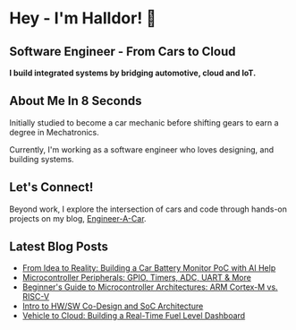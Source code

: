 # Hey - I'm Halldor! 👋
## Software Engineer - From Cars to Cloud

**I build integrated systems by bridging automotive, cloud and IoT.**

## About Me In 8 Seconds

Initially studied to become a car mechanic before shifting gears to earn a degree in Mechatronics.

Currently, I'm working as a software engineer who loves designing, and building systems.

## Let's Connect!

Beyond work, I explore the intersection of cars and code through hands-on projects on my blog, [Engineer-A-Car](https://www.engineeracar.com/).

## Latest Blog Posts
<!-- BLOG-POST-LIST:START -->
- [From Idea to Reality: Building a Car Battery Monitor PoC with AI Help](https://www.engineeracar.com/car-battery-monitor-poc-with-ai/)
- [Microcontroller Peripherals: GPIO, Timers, ADC, UART &amp; More](https://www.engineeracar.com/mcu-peripherals/)
- [Beginner&#39;s Guide to Microcontroller Architectures: ARM Cortex-M vs. RISC-V](https://www.engineeracar.com/mcu-architectures-beginners-guide-arm-vs-risc-v/)
- [Intro to HW/SW Co-Design and SoC Architecture](https://www.engineeracar.com/intro-hw-sw-co-design-soc-architecture/)
- [Vehicle to Cloud: Building a Real-Time Fuel Level Dashboard](https://www.engineeracar.com/automotive-soa-vehicle-to-cloud-fundamentals/)
<!-- BLOG-POST-LIST:END -->
